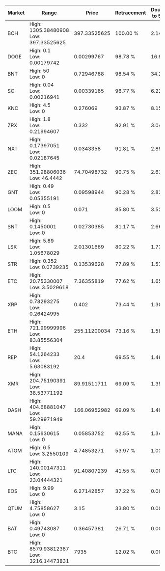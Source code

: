 | Market | Range | Price| Retracement | Doubles to 50% |
| --- | --- | --- | --- | --- |
| BCH | High: 1305.38480908<br />Low: 397.33525625 | 397.33525625 | 100.00 % | 2.14 |
| DOGE | High: 0.1<br />Low: 0.00179742 | 0.00299767 | 98.78 % | 16.98 |
| BNT | High: 50<br />Low: 0 | 0.72946768 | 98.54 % | 34.27 |
| SC | High: 0.04<br />Low: 0.00216941 | 0.00339165 | 96.77 % | 6.22 |
| KNC | High: 4.5<br />Low: 0 | 0.276069 | 93.87 % | 8.15 |
| ZRX | High: 1.8<br />Low: 0.21994607 | 0.332 | 92.91 % | 3.04 |
| NXT | High: 0.17397051<br />Low: 0.02187645 | 0.0343358 | 91.81 % | 2.85 |
| ZEC | High: 351.98806036<br />Low: 46.4442 | 74.70498732 | 90.75 % | 2.67 |
| GNT | High: 0.49<br />Low: 0.05355191 | 0.09598944 | 90.28 % | 2.83 |
| LOOM | High: 0.5<br />Low: 0 | 0.071 | 85.80 % | 3.52 |
| SNT | High: 0.1450001<br />Low: 0 | 0.02730385 | 81.17 % | 2.66 |
| LSK | High: 5.89<br />Low: 1.05678029 | 2.01301669 | 80.22 % | 1.73 |
| STR | High: 0.352<br />Low: 0.0739235 | 0.13539628 | 77.89 % | 1.57 |
| ETC | High: 20.75330007<br />Low: 3.5029618 | 7.36355819 | 77.62 % | 1.65 |
| XRP | High: 0.78293275<br />Low: 0.26424995 | 0.402 | 73.44 % | 1.30 |
| ETH | High: 721.99999996<br />Low: 83.85556304 | 255.11200034 | 73.16 % | 1.58 |
| REP | High: 54.1264233<br />Low: 5.63083192 | 20.4 | 69.55 % | 1.46 |
| XMR | High: 204.75190391<br />Low: 38.53771192 | 89.91511711 | 69.09 % | 1.35 |
| DASH | High: 404.68881047<br />Low: 59.29971949 | 166.06952982 | 69.09 % | 1.40 |
| MANA | High: 0.15630615<br />Low: 0 | 0.05853752 | 62.55 % | 1.34 |
| ATOM | High: 6.5<br />Low: 3.2550109 | 4.74853271 | 53.97 % | 1.03 |
| LTC | High: 140.00147311<br />Low: 23.04444321 | 91.40807239 | 41.55 % | 0.00 |
| EOS | High: 9.99<br />Low: 0 | 6.27142857 | 37.22 % | 0.00 |
| QTUM | High: 4.75858627<br />Low: 0 | 3.15 | 33.80 % | 0.00 |
| BAT | High: 0.49743087<br />Low: 0 | 0.36457381 | 26.71 % | 0.00 |
| BTC | High: 8579.93812387<br />Low: 3216.14473831 | 7935 | 12.02 % | 0.00 |
